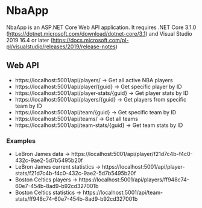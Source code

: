 # NbaApp

NbaApp is an ASP.NET Core Web API application.
It requires .NET Core 3.1.0 (https://dotnet.microsoft.com/download/dotnet-core/3.1) and Visual Studio 2019 16.4 or later (https://docs.microsoft.com/pl-pl/visualstudio/releases/2019/release-notes)

## Web API
 - https://localhost:5001/api/players/ -> Get all active NBA players
 - https://localhost:5001/api/player/{guid} -> Get specific player by ID
 - https://localhost:5001/api/player-stats/{guid} -> Get player stats by ID
 - https://localhost:5001/api/players/{guid} -> Get players from specific team by ID
 - https://localhost:5001/api/team/{guid} -> Get specific team by ID
 - https://localhost:5001/api/teams/ -> Get all teams
 - https://localhost:5001/api/team-stats/{guid} -> Get team stats by ID

### Examples
 - LeBron James data -> https://localhost:5001/api/player/f21d7c4b-f4c0-432c-9ae2-5d7b5495b20f
 - LeBron James current statistics -> https://localhost:5001/api/player-stats/f21d7c4b-f4c0-432c-9ae2-5d7b5495b20f
 - Boston Celtics players -> https://localhost:5001/api/players/ff948c74-60e7-454b-8ad9-b92cd327001b
 - Boston Celtics statistics -> https://localhost:5001/api/team-stats/ff948c74-60e7-454b-8ad9-b92cd327001b
